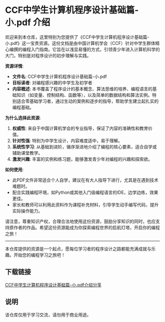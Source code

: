 # CCF中学生计算机程序设计基础篇-小.pdf 介绍

欢迎来到本仓库，这里特别为您提供了《CCF中学生计算机程序设计基础篇-小.pdf》这一宝贵资源。这份文档是由中国计算机学会（CCF）针对中学生群体精心编撰的编程入门指南。它旨在以浅显易懂的方式，引领青少年进入计算机科学的大门，特别是对程序设计的初步理解与实践。

**资源详情**:
- **文件名**: CCF中学生计算机程序设计基础篇-小.pdf
- **目标读者**: 对编程感兴趣的中学生及初学者
- **内容概述**: 本书覆盖了程序设计的基本概念、算法思维的培养、编程语言的基础知识（如变量、控制结构、函数等），以及简单的数据结构和算法实例。特别适合零基础学习者，通过生动的案例和逐步的指导，帮助学生建立起扎实的编程基础。
  
**为什么选择此资源**:
1. **权威性**: 来自于中国计算机学会的专业指导，保证了内容的准确性和教育价值。
2. **针对性强**: 特别为中学生设计，内容难度适中，易于理解。
3. **系统性学习**: 从基础到进阶，循序渐进地介绍了编程的核心要素，适合自学或辅助课堂教学。
4. **激发兴趣**: 丰富的实例和练习题，能够激发青少年对编程的兴趣和探索欲。

**如何使用**:
- 此PDF文件非常适合个人自学，建议在有大人指导下进行，尤其是在遇到技术难题时。
- 配合实践编程环境，如Python或其他入门级编程语言的IDE，边学边练，效果更佳。
- 家长和教师可以利用此资料作为课程补充材料，引导学生动手编写代码，提升实际操作能力。

请注意，尊重知识产权，合理合法地使用这份资源，鼓励分享知识的同时，也应支持原作者的作品。希望这份资源能成为你探索编程世界的启航灯塔，开启你的编程之旅！

---

本仓库提供的资源是一个起点，愿每位学习者的程序设计之路都能充满成就与乐趣。开始您的编程学习之旅吧！

## 下载链接
[CCF中学生计算机程序设计基础篇-小.pdf介绍分享](https://pan.quark.cn/s/9f2c731f738f)

## 说明

该仓库仅用于学习交流，请勿用于商业用途。
